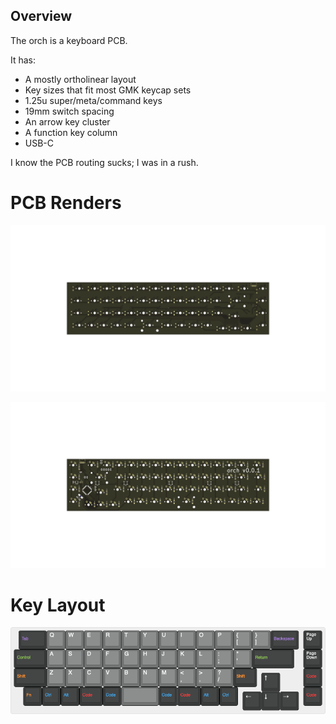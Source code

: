## Overview

The orch is a keyboard PCB.

It has:

* A mostly ortholinear layout
* Key sizes that fit most GMK keycap sets
* 1.25u super/meta/command keys
* 19mm switch spacing
* An arrow key cluster
* A function key column
* USB-C

I know the PCB routing sucks; I was in a rush.

# PCB Renders

![PCB front](assets/front.png)

![PCB back](assets/back.png)

# Key Layout

![Key layout](assets/layout.png)
